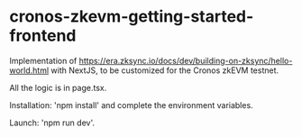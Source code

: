 # cronos-zkevm-getting-started-frontend

Implementation of https://era.zksync.io/docs/dev/building-on-zksync/hello-world.html with NextJS, to be customized for
the Cronos zkEVM testnet.

All the logic is in page.tsx.

Installation: 'npm install' and complete the environment variables.

Launch: 'npm run dev'.


